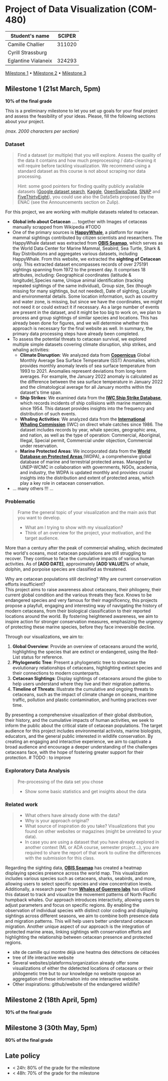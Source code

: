 # Project of Data Visualization (COM-480)

| Student's name | SCIPER |
| -------------- | ------ |
| Camille Challier | 311020 |
| Cyrill Strassburg |  |
| Eglantine Vialaneix | 324293 |

[Milestone 1](#milestone-1) • [Milestone 2](#milestone-2) • [Milestone 3](#milestone-3)

## Milestone 1 (21st March, 5pm)

**10% of the final grade**

This is a preliminary milestone to let you set up goals for your final project and assess the feasibility of your ideas.
Please, fill the following sections about your project.

*(max. 2000 characters per section)*

### Dataset

> Find a dataset (or multiple) that you will explore. Assess the quality of the data it contains and how much preprocessing / data-cleaning it will require before tackling visualization. We recommend using a standard dataset as this course is not about scraping nor data processing.
>
> Hint: some good pointers for finding quality publicly available datasets ([Google dataset search](https://datasetsearch.research.google.com/), [Kaggle](https://www.kaggle.com/datasets), [OpenSwissData](https://opendata.swiss/en/), [SNAP](https://snap.stanford.edu/data/) and [FiveThirtyEight](https://data.fivethirtyeight.com/)), you could use also the DataSets proposed by the ENAC (see the Announcements section on Zulip).

For this project, we are working with multiple datasets related to cetacean.

- **Global info about Cetacean** .... together with Images of cetaceas manually scrapped from Wikipedia #TODO
- One of the primary sources is <strong><a href="https://happywhale.com/home">HappyWhale</a></strong>, a platform for marine mammal sightings contributed by citizen scientists and researchers. The HappyWhale dataset was extracted from <strong><a href="https://seamap.env.duke.edu/">OBIS Seamap</a></strong>, which serves as the World Data Center for Marine Mammal, Seabird, Sea Turtle, Shark & Ray Distributions and aggregates various datasets, including HappyWhale. From this website, we extracted the **sighting of Cetacean** only. This extracted dataset encompasses records of over 275191 sightings spanning from 1972 to the present day. It comprises 18 attributes, including: Geographical coordinates (latitude & longitude),Species name, Unique animal identification (tracking repeated sightings of the same individual), Group size, Sex (though missing for many sightings, but not needed), Date of sighting, Locality and environmental details. Some location information, such as country and water zone, is missing, but since we have the coordinates, we might not need it or could extract it if necessary. As a large number of events are present in the dataset, and it might be too big to work on, we plan to process and group sightings of similar species and locations. This has already been done for figures, and we will determine whether this approach is necessary for the final website as well. In summary, the primary data processing steps have already been completed.
- To assess the potential threats to cetacean survival, we explored multiple simple datasets covering climate disruption, ship strikes, and whaling activities:
    - **Climate Disruption**: We analyzed data from <strong><a href="https://marine.copernicus.eu/ocean-climate-portal/sea-surface-temperatures">Copernicus</a></strong> Global Monthly Average Sea Surface Temperature (SST) Anomalies, which provides monthly anomaly levels of sea surface temperature from 1993 to 2021. Anomalies represent deviations from long-term averages. For example, the January 2022 anomaly is calculated as the difference between the sea surface temperature in January 2022 and the climatological average for all January months within the dataset's time span.
    - **Ship Strikes**: We examined data from the <strong><a href="https://iwc.int/management-and-conservation/ship-strikes">IWC Ship Strike Database</a></strong>, which records incidents of ship collisions with marine mammals since 1954. This dataset provides insights into the frequency and distribution of such events.
    - **Whaling Activities**: We analyzed data from the <strong><a href="https://iwc.int/management-and-conservation/whaling/total-catches">International Whaling Commission</a></strong> (IWC) on direct whale catches since 1986. The dataset includes records by year, whale species, geographic area, and nation, as well as the type of operation:  Commercial, Aboriginal, Illegal, Special permit, Commercial under objection, Commercial under reservation.
    - **Marine Protected Areas**: We incorporated data from the <strong><a href="https://www.protectedplanet.net/en/thematic-areas/wdpa?tab=WDPA">World Database on Protected Areas </a></strong> (WDPA), a comprehensive global database of marine and terrestrial protected areas. Managed by UNEP-WCMC in collaboration with governments, NGOs, academia, and industry, the WDPA is updated monthly and provides crucial insights into the distribution and extent of protected areas, which play a key role in cetacean conservation.
- … many others !!! …

### Problematic

> Frame the general topic of your visualization and the main axis that you want to develop.
> - What am I trying to show with my visualization?
> - Think of an overview for the project, your motivation, and the target audience.

More than a century after the peak of commercial whaling, which decimated the world's oceans, most cetacean populations are still struggling to recover. They continue to face the cumulative impacts of various human activities. As of **[ADD DATE]**, approximately **[ADD VALUE]%** of whale, dolphin, and porpoise species are classified as threatened.  

Why are cetacean populations still declining? Why are current conservation efforts insufficient?  
This project aims to raise awareness about cetaceans, their philogeny, their current global condition and the various threats they face. Knows to be endangered species and very famous for their magnificency, this projects propose a playfull, engaging and interesting way of navigating the history of modern cetaceans, from their biological classification to their reported locations around the world. By fostering heightened awareness, we aim to inspire action for stronger conservation measures, emphasizing the urgency of protecting these marine species, before they face irreversible decline.

Through our visualizations, we aim to:
1. **Global Overview**: Provide an overview of cetaceans around the world, highlighting the species that are extinct or endangered, using the Red-List status for reference.  
2. **Phylogenetic Tree**: Present a phylogenetic tree to showcase the evolutionary relationships of cetaceans, highlighting extinct species and their connections to modern counterparts.  
3. **Cetacean Sightings**: Display sightings of cetaceans around the globe to help users understand where they live and their migration patterns.  
4. **Timeline of Threats**: Illustrate the cumulative and ongoing threats to cetaceans, such as the impact of climate change on oceans, maritime traffic, pollution and plastic contamination, and hunting practices over time.

By presenting a comprehensive visualization of their global distribution, their history, and the cumulative impacts of human activities, we seek to inform the public about the critical state of cetacean populations. 
The target audience for this project includes environmental activists, marine biologists, educators, and the general public interested in wildlife conservation. By creating an engaging and interactive experience, we aim to captivate a broad audience and encourage a deeper understanding of the challenges cetaceans face, with the hope of fostering greater support for their protection. # TODO : to improve

### Exploratory Data Analysis

> Pre-processing of the data set you chose
> - Show some basic statistics and get insights about the data

### Related work

> - What others have already done with the data?
> - Why is your approach original?
> - What source of inspiration do you take? Visualizations that you found on other websites or magazines (might be unrelated to your data).
> - In case you are using a dataset that you have already explored in another context (ML or ADA course, semester project...), you are required to share the report of that work to outline the differences with the submission for this class.

Regarding the sighting data, <strong><a href="https://seamap.env.duke.edu/">OBIS Seamap</a></strong> has created a heatmap displaying species presence across the world map. This visualization includes various species such as cetaceans, sharks, seabirds, and more, allowing users to select specific species and view concentration levels. Additionally, a research paper from <strong><a href="https://www.researchgate.net/publication/371807547_A_collaborative_and_near-comprehensive_North_Pacific_humpback_whale_photo-ID_dataset">Whales of Guerrero labs</a></strong> has utilized this dataset to track and visualize the movement patterns of North Pacific humpback whales.
Our approach introduces interactivity, allowing users to adjust parameters and focus on specific regions. By enabling the observation of individual species with distinct color coding and displaying sightings across different seasons, we aim to combine both presence data and migration patterns. This will help users better understand cetacean migration. Another unique aspect of our approach is the integration of protected marine areas, linking sightings with conservation efforts and highlighting the relationship between cetacean presence and protected regions.

- site de camille qui montre déjà une heatma des détections de cétacées
- tree of life interactive website
- Several websites/plateforms/organization already offer some visualizations of either the ddetected locations of cetaceans or their philogenetic tree but to our knowledge no website rpopose an aggregation of these informaiton into one interactive website. 
- Other inspirations: github/website of the endangered wildlife?

## Milestone 2 (18th April, 5pm)

**10% of the final grade**


## Milestone 3 (30th May, 5pm)

**80% of the final grade**


## Late policy

- < 24h: 80% of the grade for the milestone
- < 48h: 70% of the grade for the milestone

